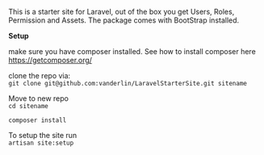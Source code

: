 
This is a starter site for Laravel, out of the box you get Users, Roles, Permission and Assets. The package comes with BootStrap installed. 

**Setup**

make sure you have composer installed. See how to install composer here https://getcomposer.org/

clone the repo via:  
`git clone git@github.com:vanderlin/LaravelStarterSite.git sitename`

Move to new repo  
`cd sitename`

`composer install`

To setup the site run    
`artisan site:setup`
